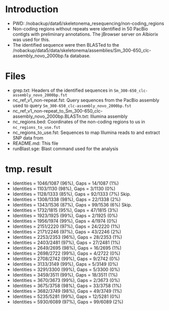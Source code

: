 # Introduction
* PWD: /nobackup/data6/skeletonema_resequencing/non-coding_regions
* Non-coding regions without repeats were identified in 50 PacBio contigts with preliminary annotations. The jBrowser server on Albiorix was used for this.
* The identified sequence were then BLASTed to the /nobackup/data5/data/skeletonema/assemblies/Sm_300-650_clc-assembly_novo_2000bp.fa database.

# Files
* grep.txt: Headers of the identified sequences in `Sm_300-650_clc-assembly_novo_2000bp.fst`
* nc_ref_v1_non-repeat.fst: Query sequences from the PacBio assembly used to query `Sm_300-650_clc-assembly_novo_2000bp.fst`
* nc_ref_v1_non-repeat_to_Sm_300-650_clc-assembly_novo_2000bp.BLASTn.txt: Illumina assembly
* nc_regions.bed: Coordinates of the non-coding regions to us in `nc_regions_to_use.fst` 
* nc_regions_to_use.fst: Sequences to map Illumina reads to and extract SNP data from
* README.md: This file
* runBlast.sge: Blast command used for the analysis

# tmp. result
*  Identities = 1046/1087 (96%), Gaps = 14/1087 (1%)
*  Identities = 1103/1130 (98%), Gaps = 3/1130 (0%)
*  Identities = 1128/1333 (85%), Gaps = 92/1333 (7%) Skip.
*  Identities = 1308/1338 (98%), Gaps = 22/1338 (2%)
*  Identities = 1343/1536 (87%), Gaps = 99/1536 (6%) Skip.
*  Identities = 1732/1815 (95%), Gaps = 47/1815 (3%)
*  Identities = 1923/1925 (99%), Gaps = 2/1925 (0%)
*  Identities = 1956/1974 (99%), Gaps = 4/1974 (0%)
*  Identities = 2151/2220 (97%), Gaps = 24/2220 (1%)
*  Identities = 2171/2246 (97%), Gaps = 43/2246 (2%)
*  Identities = 2253/2353 (96%), Gaps = 28/2353 (1%)
*  Identities = 2403/2481 (97%), Gaps = 27/2481 (1%)
*  Identities = 2649/2695 (98%), Gaps = 16/2695 (1%)
*  Identities = 2698/2722 (99%), Gaps = 4/2722 (0%)
*  Identities = 2708/2742 (99%), Gaps = 9/2742 (0%)
*  Identities = 3133/3149 (99%), Gaps = 5/3149 (0%)
*  Identities = 3291/3300 (99%), Gaps = 5/3300 (0%)
*  Identities = 3459/3511 (99%), Gaps = 18/3511 (1%)
*  Identities = 3670/3673 (99%), Gaps = 2/3673 (0%)
*  Identities = 3675/3758 (98%), Gaps = 33/3758 (1%)
*  Identities = 3682/3749 (98%), Gaps = 49/3749 (1%)
*  Identities = 5235/5281 (99%), Gaps = 12/5281 (0%)
*  Identities = 5930/6089 (97%), Gaps = 99/6089 (2%)
